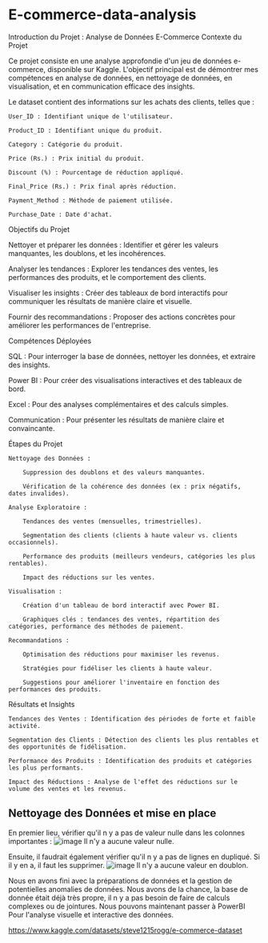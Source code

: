 # E-commerce-data-analysis

Introduction du Projet : Analyse de Données E-Commerce
Contexte du Projet

Ce projet consiste en une analyse approfondie d'un jeu de données e-commerce, disponible sur Kaggle. L'objectif principal est de démontrer mes compétences en analyse de données, en nettoyage de données, en visualisation, et en communication efficace des insights.

Le dataset contient des informations sur les achats des clients, telles que :

    User_ID : Identifiant unique de l'utilisateur.

    Product_ID : Identifiant unique du produit.

    Category : Catégorie du produit.

    Price (Rs.) : Prix initial du produit.

    Discount (%) : Pourcentage de réduction appliqué.

    Final_Price (Rs.) : Prix final après réduction.

    Payment_Method : Méthode de paiement utilisée.

    Purchase_Date : Date d'achat.

Objectifs du Projet

 Nettoyer et préparer les données : Identifier et gérer les valeurs manquantes, les doublons, et les incohérences.

Analyser les tendances : Explorer les tendances des ventes, les performances des produits, et le comportement des clients.

Visualiser les insights : Créer des tableaux de bord interactifs pour communiquer les résultats de manière claire et visuelle.

Fournir des recommandations : Proposer des actions concrètes pour améliorer les performances de l'entreprise.

Compétences Déployées

SQL : Pour interroger la base de données, nettoyer les données, et extraire des insights.

 Power BI : Pour créer des visualisations interactives et des tableaux de bord.

Excel : Pour des analyses complémentaires et des calculs simples.

Communication : Pour présenter les résultats de manière claire et convaincante.

Étapes du Projet

    Nettoyage des Données :

        Suppression des doublons et des valeurs manquantes.

        Vérification de la cohérence des données (ex : prix négatifs, dates invalides).

    Analyse Exploratoire :

        Tendances des ventes (mensuelles, trimestrielles).

        Segmentation des clients (clients à haute valeur vs. clients occasionnels).

        Performance des produits (meilleurs vendeurs, catégories les plus rentables).

        Impact des réductions sur les ventes.

    Visualisation :

        Création d'un tableau de bord interactif avec Power BI.

        Graphiques clés : tendances des ventes, répartition des catégories, performance des méthodes de paiement.

    Recommandations :

        Optimisation des réductions pour maximiser les revenus.

        Stratégies pour fidéliser les clients à haute valeur.

        Suggestions pour améliorer l'inventaire en fonction des performances des produits.

Résultats et Insights

    Tendances des Ventes : Identification des périodes de forte et faible activité.

    Segmentation des Clients : Détection des clients les plus rentables et des opportunités de fidélisation.

    Performance des Produits : Identification des produits et catégories les plus performants.

    Impact des Réductions : Analyse de l'effet des réductions sur le volume des ventes et les revenus.


## Nettoyage des Données et mise en place 

En premier lieu, vérifier qu'il n y a pas de valeur nulle dans les colonnes importantes : 
![image](https://github.com/user-attachments/assets/7b34b816-c17c-400d-876f-751aaaaf4316)
Il n'y a aucune valeur nulle.

Ensuite, il faudrait également vérifier qu'il n y a pas de lignes en dupliqué. Si il y en a, il faut les supprimer.
![image](https://github.com/user-attachments/assets/ac7853d6-0a07-4e88-99e1-e6340a37c3ab)
Il n'y a aucune valeur en doublon.

Nous en avons fini avec la préparations de données et la gestion de potentielles anomalies de données.
Nous avons de la chance, la base de donnée était déjà très propre, il n y a pas besoin de faire de calculs complexes ou de jointures.
Nous pouvons maintenant passer à PowerBI Pour l'analyse visuelle et interactive des données.

https://www.kaggle.com/datasets/steve1215rogg/e-commerce-dataset
